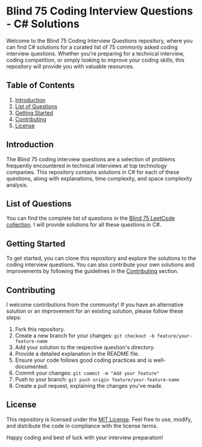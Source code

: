 # Blind 75 Coding Interview Questions - C# Solutions

Welcome to the Blind 75 Coding Interview Questions repository, where you can find C# solutions for a curated list of 75 commonly asked coding interview questions. Whether you're preparing for a technical interview, coding competition, or simply looking to improve your coding skills, this repository will provide you with valuable resources.

## Table of Contents
1. [Introduction](#introduction)
2. [List of Questions](#list-of-questions)
3. [Getting Started](#getting-started)
4. [Contributing](#contributing)
5. [License](#license)

## Introduction
The Blind 75 coding interview questions are a selection of problems frequently encountered in technical interviews at top technology companies. This repository contains solutions in C# for each of these questions, along with explanations, time complexity, and space complexity analysis.

## List of Questions
You can find the complete list of questions in the [Blind 75 LeetCode collection](https://leetcode.com/discuss/general-discussion/460599/blind-75-leetcode-questions). I will provide solutions for all these questions in C#.

## Getting Started
To get started, you can clone this repository and explore the solutions to the coding interview questions. You can also contribute your own solutions and improvements by following the guidelines in the [Contributing](#contributing) section.

## Contributing
I welcome contributions from the community! If you have an alternative solution or an improvement for an existing solution, please follow these steps:

1. Fork this repository.
2. Create a new branch for your changes: `git checkout -b feature/your-feature-name`
3. Add your solution to the respective question's directory.
4. Provide a detailed explanation in the README file.
5. Ensure your code follows good coding practices and is well-documented.
6. Commit your changes: `git commit -m "Add your feature"`
7. Push to your branch: `git push origin feature/your-feature-name`
8. Create a pull request, explaining the changes you've made.

## License
This repository is licensed under the [MIT License](LICENSE). Feel free to use, modify, and distribute the code in compliance with the license terms.

Happy coding and best of luck with your interview preparation!



